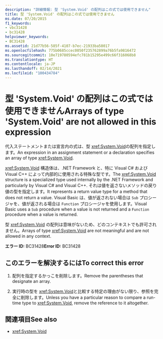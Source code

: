 ```yaml
---
description: "詳細情報: 型 'System.Void' の配列はこの式では使用できません"
title: 型 'System.Void' の配列はこの式では使用できません
ms.date: 07/20/2015
f1_keywords:
- vbc31428
- bc31428
helpviewer_keywords:
- BC31428
ms.assetid: 21d77b56-585f-4107-b7ec-21933ba58017
ms.openlocfilehash: 775b0685ccec0050f235762899a76b5fa9816472
ms.sourcegitcommit: 10e719780594efc781b15295e499c66f316068b8
ms.translationtype: HT
ms.contentlocale: ja-JP
ms.lasthandoff: 02/14/2021
ms.locfileid: "100434784"
---
```

# <a name="arrays-of-type-systemvoid-are-not-allowed-in-this-expression"></a><span data-ttu-id="5665f-103">型 'System.Void' の配列はこの式では使用できません</span><span class="sxs-lookup"><span data-stu-id="5665f-103">Arrays of type 'System.Void' are not allowed in this expression</span></span>

<span data-ttu-id="5665f-104">代入ステートメントまたは宣言内の式は、型 <xref:System.Void>の配列を指定します。</span><span class="sxs-lookup"><span data-stu-id="5665f-104">An expression in an assignment statement or a declaration specifies an array of type <xref:System.Void>.</span></span>  
  
 <span data-ttu-id="5665f-105"><xref:System.Void> 構造体は、.NET Framework と、特に Visual C# および Visual C++ によって内部的に使用される特殊な型です。</span><span class="sxs-lookup"><span data-stu-id="5665f-105">The <xref:System.Void> structure is a specialized type used internally by the .NET Framework and particularly by Visual C# and Visual C++.</span></span> <span data-ttu-id="5665f-106">それは値を返さないメソッドの戻り値の型を指定します。</span><span class="sxs-lookup"><span data-stu-id="5665f-106">It represents a return value type for a method that does not return a value.</span></span> <span data-ttu-id="5665f-107">Visual Basic は、値が返されない場合は `Sub` プロシージャを、値が返される場合は `Function` プロシージャを使用します。</span><span class="sxs-lookup"><span data-stu-id="5665f-107">Visual Basic uses a `Sub` procedure when a value is not returned and a `Function` procedure when a value is returned.</span></span>  
  
 <span data-ttu-id="5665f-108">型 <xref:System.Void> の配列は意味がないため、どのコンテキストでも許可されません。</span><span class="sxs-lookup"><span data-stu-id="5665f-108">Arrays of type <xref:System.Void> are not meaningful and are not allowed in any context.</span></span>  
  
 <span data-ttu-id="5665f-109">**エラー ID:** BC31428</span><span class="sxs-lookup"><span data-stu-id="5665f-109">**Error ID:** BC31428</span></span>  
  
## <a name="to-correct-this-error"></a><span data-ttu-id="5665f-110">このエラーを解決するには</span><span class="sxs-lookup"><span data-stu-id="5665f-110">To correct this error</span></span>  
  
1. <span data-ttu-id="5665f-111">配列を指定するかっこを削除します。</span><span class="sxs-lookup"><span data-stu-id="5665f-111">Remove the parentheses that designate an array.</span></span>  
  
2. <span data-ttu-id="5665f-112">実行時の型を <xref:System.Void>と比較する特定の理由がない限り、参照を完全に削除します。</span><span class="sxs-lookup"><span data-stu-id="5665f-112">Unless you have a particular reason to compare a run-time type to <xref:System.Void>, remove the reference to it altogether.</span></span>  
  
## <a name="see-also"></a><span data-ttu-id="5665f-113">関連項目</span><span class="sxs-lookup"><span data-stu-id="5665f-113">See also</span></span>

- <xref:System.Void>
